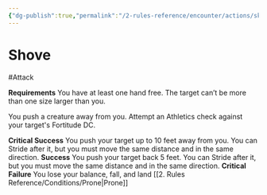```yaml
---
{"dg-publish":true,"permalink":"/2-rules-reference/encounter/actions/skill-actions/shove/"}
---
```


# Shove
#Attack 

**Requirements** You have at least one hand free. The target can’t be more than one size larger than you.

You push a creature away from you. Attempt an Athletics check against your target's Fortitude DC.

**Critical Success** You push your target up to 10 feet away from you. You can Stride after it, but you must move the same distance and in the same direction.
**Success** You push your target back 5 feet. You can Stride after it, but you must move the same distance and in the same direction.
**Critical Failure** You lose your balance, fall, and land [[2. Rules Reference/Conditions/Prone\|Prone]] 